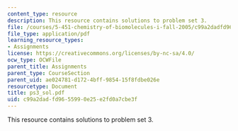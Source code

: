 ```yaml
---
content_type: resource
description: This resource contains solutions to problem set 3.
file: /courses/5-451-chemistry-of-biomolecules-i-fall-2005/c99a2dadfd9655990e25e2fd0a7cbe3f_ps3_sol.pdf
file_type: application/pdf
learning_resource_types:
- Assignments
license: https://creativecommons.org/licenses/by-nc-sa/4.0/
ocw_type: OCWFile
parent_title: Assignments
parent_type: CourseSection
parent_uid: ae024781-d172-4bff-9854-15f8fdbe026e
resourcetype: Document
title: ps3_sol.pdf
uid: c99a2dad-fd96-5599-0e25-e2fd0a7cbe3f
---
```

This resource contains solutions to problem set 3.